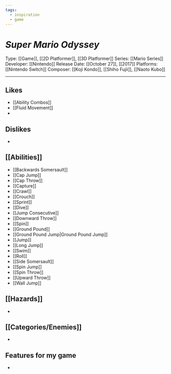 ```yaml
---
tags:
  - inspiration
  - game
---
```

# _Super Mario Odyssey_

Type: [[Game]], [[2D Platformer]], [[3D Platformer]]
Series: [[Mario Series]]
Developer: [[Nintendo]]
Release Date: [[October 27]], [[2017]]
Platforms: [[Nintendo Switch]]
Composer: [[Koji Kondo]], [[Shiho Fujii]], [[Naoto Kubo]]

----




## Likes
* [[Ability Combos]]
* [[Fluid Movement]]
* 

## Dislikes
* 
  
## [[Abilities]]
* [[Backwards Somersault]]
* [[Cap Jump]]
* [[Cap Throw]]
* [[Capture]]
* [[Crawl]]
* [[Crouch]]
* [[Sprint]]
* [[Dive]]
* [[Jump Consecutive]]
* [[Downward Throw]]
* [[Spin]]
* [[Ground Pound]]
* [[Ground Pound Jump|Ground Pound Jump]]
* [[Jump]]
* [[Long Jump]]
* [[Swim]]
* [[Roll]]
* [[Side Somersault]]
* [[Spin Jump]]
* [[Spin Throw]]
* [[Upward Throw]]
* [[Wall Jump]]

## [[Hazards]]
* 

## [[Categories/Enemies]]
* 

## Features for my game
* 